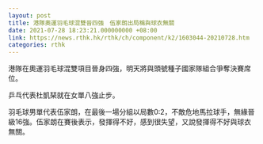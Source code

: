 ```yaml
---
layout: post
title: 港隊奧運羽毛球混雙晉四強　伍家朗出局稱與球衣無關
date: 2021-07-28 18:23:21.000000000 +08:00
link: https://news.rthk.hk/rthk/ch/component/k2/1603044-20210728.htm
categories: rthk
---
```


港隊在奧運羽毛球混雙項目晉身四強，明天將與頭號種子國家隊組合爭奪決賽席位。

乒乓代表杜凱琹就在女單八強止步。

羽毛球男單代表伍家朗，在最後一場分組以局數0:2，不敵危地馬拉球手，無緣晉級16強。伍家朗在賽後表示，發揮得不好，感到很失望，又說發揮得不好與球衣無關。
